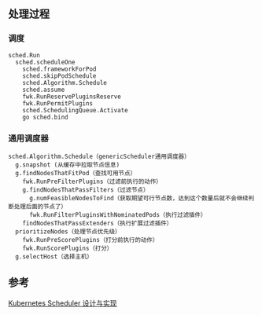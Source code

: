 ## 处理过程

### 调度

```
sched.Run
  sched.scheduleOne
    sched.frameworkForPod
    sched.skipPodSchedule
    sched.Algorithm.Schedule
    sched.assume
    fwk.RunReservePluginsReserve
    fwk.RunPermitPlugins
    sched.SchedulingQueue.Activate
    go sched.bind
```

### 通用调度器

```
sched.Algorithm.Schedule（genericScheduler通用调度器）
  g.snapshot (从缓存中拉取节点信息)
  g.findNodesThatFitPod（查找可用节点）
    fwk.RunPreFilterPlugins（过滤前执行的动作）
    g.findNodesThatPassFilters（过滤节点）
      g.numFeasibleNodesToFind（获取期望可行节点数，达到这个数量后就不会继续判断处理后面的节点了）
      fwk.RunFilterPluginsWithNominatedPods（执行过滤插件）
    findNodesThatPassExtenders（执行扩展过滤插件）
  prioritizeNodes（处理节点优先级）
    fwk.RunPreScorePlugins（打分前执行的动作）
    fwk.RunScorePlugins（打分）
  g.selectHost（选择主机）
```



## 参考

[Kubernetes Scheduler 设计与实现](https://www.bilibili.com/video/BV1N7411w7M9?vd_source=261fdf90969b104ee0e32522eed85cba)